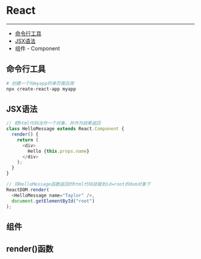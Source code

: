 # React

---

* [命令行工具](#命令行工具)
* [JSX语法](#jsx语法)
* 组件 - Component

## 命令行工具

```bash
# 创建一个叫myapp的单页面应用
npx create-react-app myapp
```

## JSX语法

```JavaScript
// 把html代码当作一个对象，并作为结果返回
class HelloMessage extends React.Component {
  render() {
    return (
      <div>
        Hello {this.props.name}
      </div>
    );
  }
}

// 将HelloMessage函数返回的html代码挂载到id=root的dom对象下
ReactDOM.render(
  <HelloMessage name="Taylor" />,
  document.getElementById("root")
);
```

##  组件

## render\(\)函数



